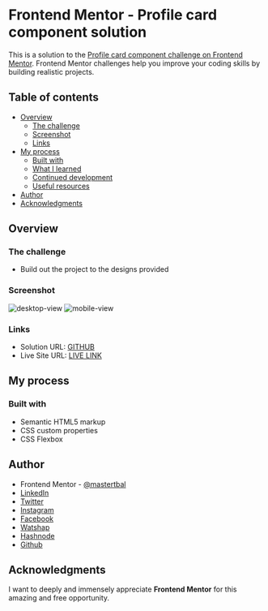 # Frontend Mentor - Profile card component solution

This is a solution to the [Profile card component challenge on Frontend Mentor](https://www.frontendmentor.io/challenges/profile-card-component-cfArpWshJ). Frontend Mentor challenges help you improve your coding skills by building realistic projects. 

## Table of contents

- [Overview](#overview)
  - [The challenge](#the-challenge)
  - [Screenshot](#screenshot)
  - [Links](#links)
- [My process](#my-process)
  - [Built with](#built-with)
  - [What I learned](#what-i-learned)
  - [Continued development](#continued-development)
  - [Useful resources](#useful-resources)
- [Author](#author)
- [Acknowledgments](#acknowledgments)

## Overview

### The challenge

- Build out the project to the designs provided

### Screenshot

![desktop-view](https://user-images.githubusercontent.com/28808054/162674401-6ba4bd07-6851-48d6-ac77-56a16ad34011.png)
![mobile-view](https://user-images.githubusercontent.com/28808054/162674414-5fa30ed7-4774-4b34-a4e2-cfcecd1815ab.png)

### Links

- Solution URL: [GITHUB](https://github.com/mastertbal/PROFILE-CARD-COMPONENT)
- Live Site URL: [LIVE LINK](https://mastertbal.github.io/PROFILE-CARD-COMPONENT//index.html)

## My process

### Built with

- Semantic HTML5 markup
- CSS custom properties
- CSS Flexbox

## Author
- Frontend Mentor - [@mastertbal](https://www.frontendmentor.io/profile/mastertbal)
- [LinkedIn](https://www.linkedin.com/in/oluwatobi-balogun-536044160)
- [Twitter](https://www.twitter.com/mastertbal)
- [Instagram](https://www.instagram.com/mastertbal)
- [Facebook](https://www.facebook.com/oluwatobi.balogun.984349)
- [Watshap](https://wa.me/07058350844)
- [Hashnode](https://mastertbal.hashnode.dev)
- [Github](https://github.com/mastertbal)

## Acknowledgments

I want to deeply and immensely appreciate **Frontend Mentor** for this amazing and free opportunity.
